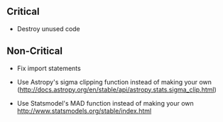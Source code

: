 ## Critical
* Destroy unused code

## Non-Critical

* Fix import statements

* Use Astropy's sigma clipping function instead of making your own  (http://docs.astropy.org/en/stable/api/astropy.stats.sigma_clip.html)

* Use Statsmodel's MAD function instead of making your own http://www.statsmodels.org/stable/index.html
